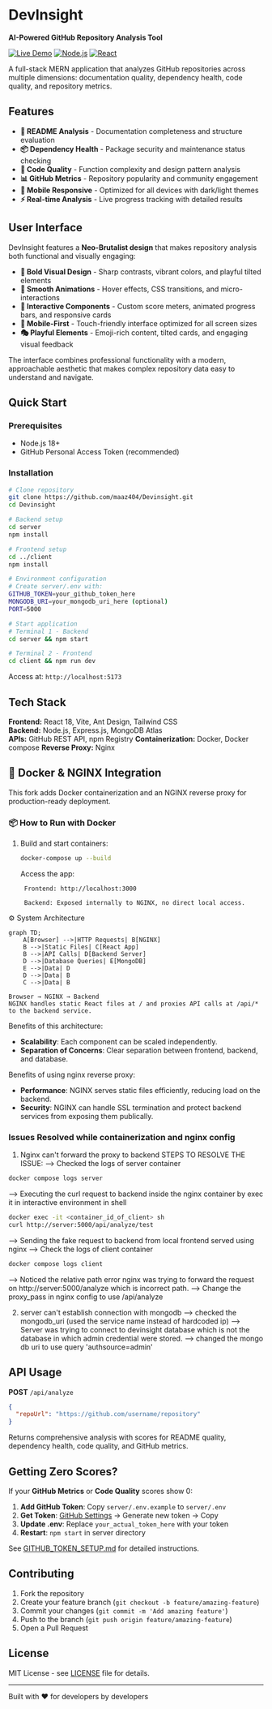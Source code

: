 # DevInsight 

**AI-Powered GitHub Repository Analysis Tool**

[![Live Demo](https://img.shields.io/badge/demo-live-brightgreen)](https://maaz404.github.io/Devinsight)
[![Node.js](https://img.shields.io/badge/Node.js-18.x-339933?style=flat&logo=node.js)](https://nodejs.org/)
[![React](https://img.shields.io/badge/React-18.x-61DAFB?style=flat&logo=react)](https://reactjs.org/)

A full-stack MERN application that analyzes GitHub repositories across multiple dimensions: documentation quality, dependency health, code quality, and repository metrics.

##  Features

- **📄 README Analysis** - Documentation completeness and structure evaluation
- **📦 Dependency Health** - Package security and maintenance status checking
- **🐛 Code Quality** - Function complexity and design pattern analysis
- **📊 GitHub Metrics** - Repository popularity and community engagement
- **📱 Mobile Responsive** - Optimized for all devices with dark/light themes
- **⚡ Real-time Analysis** - Live progress tracking with detailed results

##  User Interface

DevInsight features a **Neo-Brutalist design** that makes repository analysis both functional and visually engaging:

- **🎪 Bold Visual Design** - Sharp contrasts, vibrant colors, and playful tilted elements
- **💫 Smooth Animations** - Hover effects, CSS transitions, and micro-interactions
- **🎯 Interactive Components** - Custom score meters, animated progress bars, and responsive cards
- **📱 Mobile-First** - Touch-friendly interface optimized for all screen sizes
- **🎭 Playful Elements** - Emoji-rich content, tilted cards, and engaging visual feedback

The interface combines professional functionality with a modern, approachable aesthetic that makes complex repository data easy to understand and navigate.

##  Quick Start

### Prerequisites

- Node.js 18+
- GitHub Personal Access Token (recommended)

### Installation

```bash
# Clone repository
git clone https://github.com/maaz404/Devinsight.git
cd Devinsight

# Backend setup
cd server
npm install

# Frontend setup
cd ../client
npm install

# Environment configuration
# Create server/.env with:
GITHUB_TOKEN=your_github_token_here
MONGODB_URI=your_mongodb_uri_here (optional)
PORT=5000

# Start application
# Terminal 1 - Backend
cd server && npm start

# Terminal 2 - Frontend
cd client && npm run dev
```

Access at: `http://localhost:5173`

##  Tech Stack

**Frontend:** React 18, Vite, Ant Design, Tailwind CSS  
**Backend:** Node.js, Express.js, MongoDB Atlas  
**APIs:** GitHub REST API, npm Registry
**Containerization:** Docker, Docker compose
**Reverse Proxy:** Nginx

## 🚀 Docker & NGINX Integration

This fork adds Docker containerization and an NGINX reverse proxy for production-ready deployment.

### 📦 How to Run with Docker

1. Build and start containers:
   ```bash
   docker-compose up --build
   ```
    Access the app:

        Frontend: http://localhost:3000

        Backend: Exposed internally to NGINX, no direct local access.

⚙️ System Architecture
```mermaid
graph TD;
    A[Browser] -->|HTTP Requests| B[NGINX]
    B -->|Static Files| C[React App]
    B -->|API Calls| D[Backend Server]
    D -->|Database Queries| E[MongoDB]
    E -->|Data| D
    D -->|Data| B
    C -->|Data| B
```
    Browser → NGINX → Backend
    NGINX handles static React files at / and proxies API calls at /api/* to the backend service.

Benefits of this architecture:
- **Scalability**: Each component can be scaled independently.
- **Separation of Concerns**: Clear separation between frontend, backend, and database.

Benefits of using nginx reverse proxy:
- **Performance**: NGINX serves static files efficiently, reducing load on the backend.
- **Security**: NGINX can handle SSL termination and protect backend services from exposing them publically.

### Issues Resolved while containerization and nginx config
1) Nginx can't forward the proxy to backend
STEPS TO RESOLVE THE ISSUE:
--> Checked the logs of server container
```bash
docker compose logs server
```
--> Executing the curl request to backend inside the nginx container by exec it in interactive environment in shell  
```bash
docker exec -it <container_id_of_client> sh
curl http://server:5000/api/analyze/test
```
--> Sending the fake request to backend from local frontend served using nginx
--> Check the logs of client container
```bash
docker compose logs client
```
--> Noticed the relative path error nginx was trying to forward the request on http://server:5000/analyze which is incorrect path.
--> Change the proxy_pass in nginx config to use /api/analyze

2) server can't establish connection with mongodb
--> checked the mongodb_uri (used the service name instead of hardcoded ip)
--> Server was trying to connect to devinsight database which is not the database in which admin credential were stored.
--> changed the mongo db uri to use query 'authsource=admin'

##  API Usage

**POST** `/api/analyze`

```json
{
  "repoUrl": "https://github.com/username/repository"
}
```

Returns comprehensive analysis with scores for README quality, dependency health, code quality, and GitHub metrics.

##  Getting Zero Scores?

If your **GitHub Metrics** or **Code Quality** scores show 0:

1. **Add GitHub Token**: Copy `server/.env.example` to `server/.env`
2. **Get Token**: [GitHub Settings](https://github.com/settings/tokens) → Generate new token → Copy
3. **Update .env**: Replace `your_actual_token_here` with your token
4. **Restart**: `npm start` in server directory

See [GITHUB_TOKEN_SETUP.md](GITHUB_TOKEN_SETUP.md) for detailed instructions.

##  Contributing

1. Fork the repository
2. Create your feature branch (`git checkout -b feature/amazing-feature`)
3. Commit your changes (`git commit -m 'Add amazing feature'`)
4. Push to the branch (`git push origin feature/amazing-feature`)
5. Open a Pull Request

##  License

MIT License - see [LICENSE](LICENSE) file for details.

---

Built with ❤️ for developers by developers
